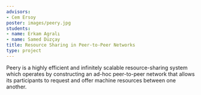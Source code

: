 ```yaml
---
advisors:
- Cem Ersoy
poster: images/peery.jpg
students:
- name: Erkam Agralı
- name: Samed Düzçay
title: Resource Sharing in Peer-to-Peer Networks
type: project
---
```


Peery is a highly efficient and infinitely scalable resource-sharing system which operates by constructing an ad-hoc peer-to-peer network that allows its participants to request and offer machine resources between one another.